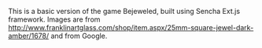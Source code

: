 This is a basic version of the game Bejeweled, built using Sencha Ext.js framework.
Images are from http://www.franklinartglass.com/shop/item.aspx/25mm-square-jewel-dark-amber/1678/ and from Google.

